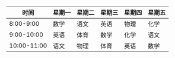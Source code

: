 | 时间        | 星期一 | 星期二 | 星期三 | 星期四 | 星期五 |
|------------|-------|-------|-------|-------|-------|
| 8:00-9:00  | 数学  | 语文  | 英语  | 物理  | 化学  |
| 9:00-10:00 | 英语  | 体育  | 数学  | 化学  | 语文  |
| 10:00-11:00| 语文  | 物理  | 体育  | 英语  | 数学  |
